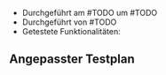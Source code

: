 - Durchgeführt am #TODO um #TODO
- Durchgeführt von #TODO 
- Getestete Funktionalitäten: 
## Angepasster Testplan
